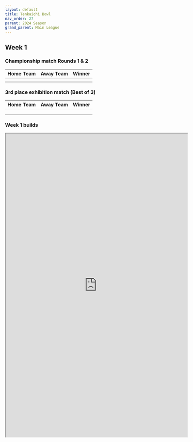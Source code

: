 ```yaml
---
layout: default
title: Tenkaichi Bowl
nav_order: 27
parent: 2024 Season
grand_parent: Main League
---
```


## Week 1

### Championship match Rounds 1 & 2

| Home Team | Away Team | Winner |
|:----------|:----------|:-------|
|     |    |        |
|           |           |        |

### 3rd place exhibition match (Best of 3)

| Home Team   | Away Team | Winner |
|:------------|:----------|:-------|
|             |   |        |
|             |           |        |
|             |           |        |


### Week 1 builds 

<iframe width=600 height=1000 scrolling="yes" src="https://docs.google.com/document/d/e/2PACX-1vRdz2jFH2Ifkv3LPYQOLTl_vqWpGMpPulHDfyGLPyxMxOyhdqiu60v55TIPgvHCa5DdnhDH6ZxhNih_/pub?embedded=true"></iframe>
